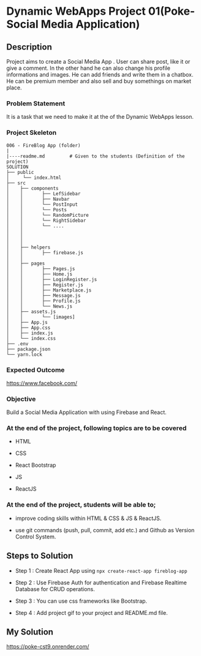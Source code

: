 # Dynamic WebApps Project 01(Poke- Social Media Application)

## Description

Project aims to create a Social Media App . User can share post, like it or give a comment. In the other hand he can also change his profile informations and images. He can add friends and write them in a chatbox. He can be premium member and also sell and buy somethings on market place.

### Problem Statement

It is a task that we need to make it at the of the Dynamic WebApps lesson.

### Project Skeleton

```
006 - FireBlog App (folder)
|
|----readme.md         # Given to the students (Definition of the project)
SOLUTION
├── public
│     └── index.html
├── src
│    ├── components
│    │       ├── LefSidebar
│    │       ├── Navbar
│    │       └── PostInput
│    │       └── Posts
│    │       └── RandomPicture
│    │       └── RightSidebar
│    │       └── ....
│    │ 
│    │       
│    │       
│    ├── helpers
│    │       ├── firebase.js
│    │       
│    ├── pages
│    │       ├── Pages.js
│    │       ├── Home.js
│    │       ├── LoginRegister.js
│    │       ├── Register.js
│    │       ├── Marketplace.js
│    │       ├── Message.js
│    │       ├── Profile.js
│    │       └── News.js
│    ├── assets.js
│    │       └── [images]
│    ├── App.js
│    ├── App.css
│    ├── index.js
│    └── index.css
├── .env
├── package.json
└── yarn.lock
```

### Expected Outcome

https://www.facebook.com/

### Objective

Build a Social Media Application with using Firebase and React.

### At the end of the project, following topics are to be covered 

- HTML

- CSS
  
- React Bootstrap

- JS

- ReactJS


### At the end of the project, students will be able to;

- improve coding skills within HTML & CSS & JS & ReactJS.

- use git commands (push, pull, commit, add etc.) and Github as Version Control System.

## Steps to Solution

- Step 1 : Create React App using `npx create-react-app fireblog-app`

- Step 2 : Use Firebase Auth for authentication and Firebase Realtime Database for CRUD operations.

- Step 3 : You can use css frameworks like Bootstrap.

- Step 4 : Add project gif to your project and README.md file.

## My Solution

https://poke-cst9.onrender.com/
